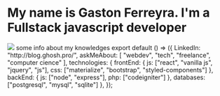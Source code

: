 <h1>My name is Gaston Ferreyra. I'm a Fullstack javascript developer</h1>

<img src='https://i2.wp.com/allhtaccess.info/wp-content/uploads/2018/03/programming.gif' />
some info about my knowledges 
export default () => ({
  LinkedIn: "http://blog.ghosh.pro/",
  askMeAbout: [
    "webdev", "tech", "freelance",
    "computer cience"
  ],
  technologies: {
    frontEnd: {
      js: ["react", "vanilla js", "jquery", "js"],
      css: ["materialize", "bootstrap", "styled-components"]
    },
    backEnd: {
      js: ["node", "express"],
      php: ["codeigniter"]
    },
    databases: ["postgresql", "mysql", "sqlite"]
  },
});
<!--
**toninence/toninence** is a ✨ _special_ ✨ repository because its `README.md` (this file) appears on your GitHub profile.

Here are some ideas to get you started:

- 🔭 I’m currently working on ...
- 🌱 I’m currently learning ...
- 👯 I’m looking to collaborate on ...
- 🤔 I’m looking for help with ...
- 💬 Ask me about ...
- 📫 How to reach me: ...
- 😄 Pronouns: ...
- ⚡ Fun fact: ...
-->
